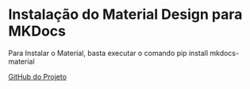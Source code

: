 # Instalação do Material Design para MKDocs

Para Instalar o Material, basta executar o comando
    pip install mkdocs-material

[GitHub do Projeto](https://squidfunk.github.io/mkdocs-material/)
